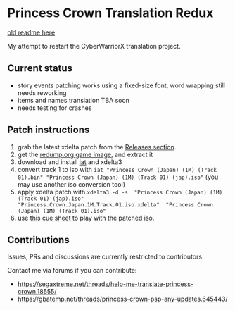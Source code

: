 
# Princess Crown Translation Redux

[old readme here](readme.txt.old)

My attempt to restart the CyberWarriorX translation project.

## Current status

 - story events patching works using a fixed-size font, word wrapping still needs reworking
 - items and names translation TBA soon
 - needs testing for crashes

## Patch instructions

1. grab the latest xdelta patch from the [Releases section](https://github.com/eadmaster/pcrown/releases).
2. get the [redump.org game image](http://redump.org/disc/4901/), and extract it
3. download and install [iat](http://sourceforge.net/projects/iat.berlios/) and xdelta3
4. convert track 1 to iso with
`iat "Princess Crown (Japan) (1M) (Track 01).bin" "Princess Crown (Japan) (1M) (Track 01) (jap).iso"`  (you may use another iso conversion tool)
5. apply xdelta patch with
`xdelta3 -d -s  "Princess Crown (Japan) (1M) (Track 01) (jap).iso"  "Princess.Crown.Japan.1M.Track.01.iso.xdelta"  "Princess Crown (Japan) (1M) (Track 01).iso"`
6. use [this cue sheet](https://github.com/eadmaster/pcrown/blob/master/src/buildcd/Princess%20Crown%20(Japan)%20(1M).cue) to play with the patched iso.


## Contributions
 
Issues, PRs and discussions are currently restricted to contributors.

Contact me via forums if you can contribute:

 - https://segaxtreme.net/threads/help-me-translate-princess-crown.18555/
 - https://gbatemp.net/threads/princess-crown-psp-any-updates.645443/
